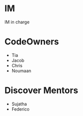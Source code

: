 # IM
IM in charge

# CodeOwners

- Tia
- Jacob
- Chris
- Noumaan

# Discover Mentors

- Sujatha
- Federico